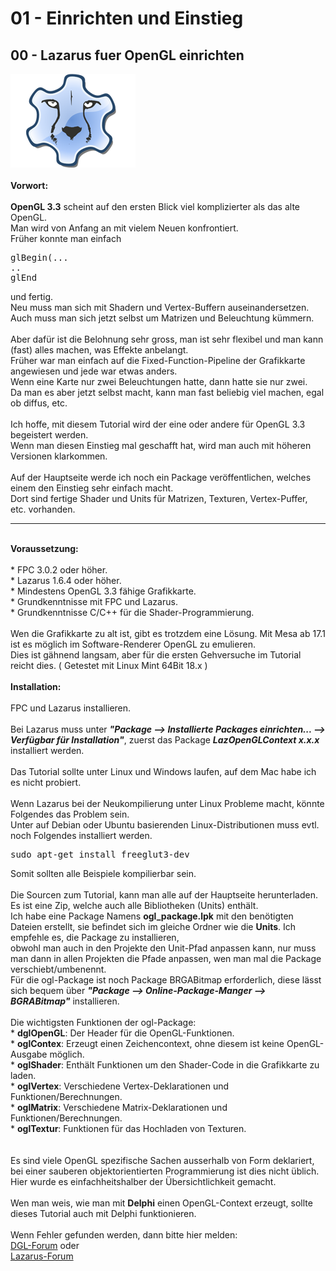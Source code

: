 <html>
    <b><h1>01 - Einrichten und Einstieg</h1></b>
    <b><h2>00 - Lazarus fuer OpenGL einrichten</h2></b>
<img src="image.png" alt="Selfhtml"><br><br>
<b>Vorwort:</b><br><br>
<b>OpenGL 3.3</b> scheint auf den ersten Blick viel komplizierter als das alte OpenGL.<br>
Man wird von Anfang an mit vielem Neuen konfrontiert.<br>
Früher konnte man einfach<br>
<pre><code=pascal>glBegin(...
..
glEnd</code></pre>
und fertig.<br>
Neu muss man sich mit Shadern und Vertex-Buffern auseinandersetzen.<br>
Auch muss man sich jetzt selbst um Matrizen und Beleuchtung kümmern.<br>
<br>
Aber dafür ist die Belohnung sehr gross, man ist sehr flexibel und man kann (fast) alles machen, was Effekte anbelangt.<br>
Früher war man einfach auf die Fixed-Function-Pipeline der Grafikkarte angewiesen und jede war etwas anders.<br>
Wenn eine Karte nur zwei Beleuchtungen hatte, dann hatte sie nur zwei.<br>
Da man es aber jetzt selbst macht, kann man fast beliebig viel machen, egal ob diffus, etc.<br>
<br>
Ich hoffe, mit diesem Tutorial wird der eine oder andere für OpenGL 3.3 begeistert werden.<br>
Wenn man diesen Einstieg mal geschafft hat, wird man auch mit höheren Versionen klarkommen.<br>
<br>
Auf der Hauptseite werde ich noch ein Package veröffentlichen, welches einem den Einstieg sehr einfach macht.<br>
Dort sind fertige Shader und Units für Matrizen, Texturen, Vertex-Puffer, etc. vorhanden.<br>
<hr><br>
<b>Voraussetzung:</b><br><br>
* FPC 3.0.2 oder höher.<br>
* Lazarus 1.6.4 oder höher.<br>
* Mindestens OpenGL 3.3 fähige Grafikkarte.<br>
* Grundkenntnisse mit FPC und Lazarus.<br>
* Grundkenntnisse C/C++ für die Shader-Programmierung.<br>
<br>
Wen die Grafikkarte zu alt ist, gibt es trotzdem eine Lösung. Mit Mesa ab 17.1 ist es möglich im Software-Renderer OpenGL zu emulieren.<br>
Dies ist gähnend langsam, aber für die ersten Gehversuche im Tutorial reicht dies. ( Getestet mit Linux Mint 64Bit 18.x )<br>
<br>
<b>Installation:</b><br><br>
FPC und Lazarus installieren.<br>
<br>
Bei Lazarus muss unter <i><b>"Package --> Installierte Packages einrichten... --> Verfügbar für Installation"</b></i>, zuerst das Package <i><b>LazOpenGLContext x.x.x</b></i> installiert werden.<br>
<br>
Das Tutorial sollte unter Linux und Windows laufen, auf dem Mac habe ich es nicht probiert.<br>
<br>
Wenn Lazarus bei der Neukompilierung unter Linux Probleme macht, könnte Folgendes das Problem sein.<br>
Unter auf Debian oder Ubuntu basierenden Linux-Distributionen muss evtl. noch Folgendes installiert werden.<br>
<pre><code=pascal>sudo apt-get install freeglut3-dev</code></pre>
Somit sollten alle Beispiele kompilierbar sein.<br>
<br>
Die Sourcen zum Tutorial, kann man alle auf der Hauptseite herunterladen.<br>
Es ist eine Zip, welche auch alle Bibliotheken (Units) enthält.<br>
Ich habe eine Package Namens <b>ogl_package.lpk</b> mit den benötigten Dateien erstellt, sie befindet sich im gleiche Ordner wie die <b>Units</b>.  Ich empfehle es, die Package zu installieren,<br>
obwohl man auch in den Projekte den Unit-Pfad anpassen kann, nur muss man dann in allen Projekten die Pfade anpassen, wen man mal die Package verschiebt/umbenennt.<br>
Für die ogl-Package ist noch Package BRGABitmap erforderlich, diese lässt sich bequem über <i><b>"Package --> Online-Package-Manger --> BGRABitmap"</b></i> installieren.<br>
<br>
Die wichtigsten Funktionen der ogl-Package:<br>
* <b>dglOpenGL</b>: Der Header für die OpenGL-Funktionen.<br>
* <b>oglContex</b>: Erzeugt einen Zeichencontext, ohne diesem ist keine OpenGL-Ausgabe möglich.<br>
* <b>oglShader</b>: Enthält Funktionen um den Shader-Code in die Grafikkarte zu laden.<br>
* <b>oglVertex</b>: Verschiedene Vertex-Deklarationen und Funktionen/Berechnungen.<br>
* <b>oglMatrix</b>: Verschiedene Matrix-Deklarationen und Funktionen/Berechnungen.<br>
* <b>oglTextur</b>: Funktionen für das Hochladen von Texturen.<br>
<br>
<br>
Es sind viele OpenGL spezifische Sachen ausserhalb von Form deklariert, bei einer sauberen objektorientierten Programmierung ist dies nicht üblich.<br>
Hier wurde es einfachheitshalber der Übersichtlichkeit gemacht.<br>
<br>
Wen man weis, wie man mit <b>Delphi</b> einen OpenGL-Context erzeugt, sollte dieses Tutorial auch mit Delphi funktionieren.<br>
<br>
Wenn Fehler gefunden werden, dann bitte hier melden:<br>
<a href="https://delphigl.com/forum/viewtopic.php?f=14&t=11566 ">DGL-Forum</a>
oder<br>
<a href="http://www.lazarusforum.de/viewtopic.php?f=29&t=11373&hilit=opengl+tutorial ">Lazarus-Forum</a>
<br>
</html>
